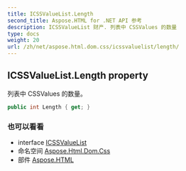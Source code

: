 ```yaml
---
title: ICSSValueList.Length
second_title: Aspose.HTML for .NET API 参考
description: ICSSValueList 财产. 列表中 CSSValues 的数量
type: docs
weight: 20
url: /zh/net/aspose.html.dom.css/icssvaluelist/length/
---
```

## ICSSValueList.Length property

列表中 CSSValues 的数量。

```csharp
public int Length { get; }
```

### 也可以看看

* interface [ICSSValueList](../)
* 命名空间 [Aspose.Html.Dom.Css](../../icssvaluelist/)
* 部件 [Aspose.HTML](../../../)


